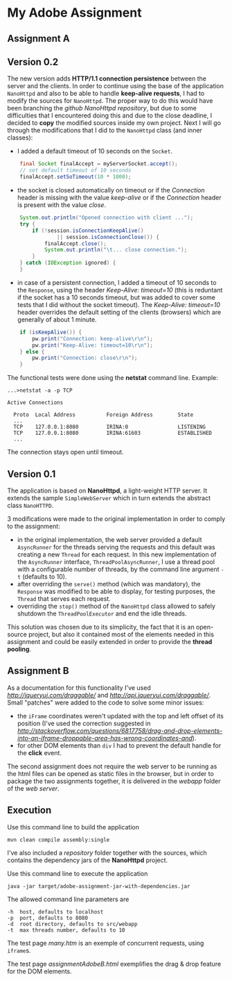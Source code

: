 My Adobe Assignment
==========

Assignment A
-------------------

Version 0.2
-------------------

The new version adds **HTTP/1.1 connection persistence** between the server and the clients. In order to continue using the base of the application `NanoHttpd` and also to be able to handle **keep-alive requests**, I had to modify the sources for `NanoHttpd`. The proper way to do this would have been branching the *github NanoHttpd repository*, but due to some difficulties that I encountered doing this and due to the close deadline, I decided to **copy** the modified sources inside my own project. Next I will go through the modifications that I did to the `NanoHttpd` class (and inner classes):
- I added a default timeout of 10 seconds on the `Socket`.

```java
	final Socket finalAccept = myServerSocket.accept();
    // set default timeout of 10 seconds
    finalAccept.setSoTimeout(10 * 1000);
```

- the socket is closed automatically on timeout or if the *Connection* header is missing with the value *keep-alive* or if the *Connection* header is present with the value *close*.

```java
	System.out.println("Opened connection with client ...");
	try {
		if (!session.isConnectionKeepAlive()
				|| session.isConnectionClose()) {
			finalAccept.close();
			System.out.println("\t... close connection.");
		}
	} catch (IOException ignored) {
	}
```

- in case of a persistent connection, I added a timeout of 10 seconds to the `Response`, using the header *Keep-Alive: timeout=10* (this is reduntant if the socket has a 10 seconds timeout, but was added to cover some tests that I did without the socket timeout). The *Keep-Alive: timeout=10* header overrides the default setting of the clients (browsers) which are generally of about 1 minute.

```java
	if (isKeepAlive()) {
		pw.print("Connection: keep-alive\r\n");
		pw.print("Keep-Alive: timeout=10\r\n");
	} else {
		pw.print("Connection: close\r\n");
	}
```

The functional tests were done using the **netstat** command line. Example:

	...>netstat -a -p TCP
		
	Active Connections

	  Proto  Local Address          Foreign Address        State
	  ...
	  TCP    127.0.0.1:8080         IRINA:0                LISTENING
	  TCP    127.0.0.1:8080         IRINA:61603            ESTABLISHED
	  ...

The connection stays open until timeout.

Version 0.1
-------------------

The application is based on **NanoHttpd**, a light-weight HTTP server. It extends the sample `SimpleWebServer` which in turn extends the abstract class `NanoHTTPD`.

3 modifications were made to the original implementation in order to comply to the assignment:
- in the original implementation, the web server provided a default `AsyncRunner` for the threads serving the requests and this default was creating a new `Thread` for each request. In this new implementation of the `AsyncRunner` interface, `ThreadPoolAsyncRunner`, I use a thread pool with a configurable number of threads, by the command line argument `-t` (defaults to 10).
- after overriding the `serve()` method (which was mandatory), the `Response` was modified to be able to display, for testing purposes, the `Thread` that serves each request.
- overriding the `stop()` method of the `NanoHttpd` class allowed to safely shutdown the `ThreadPoolExecutor` and end the idle threads.

This solution was chosen due to its simplicity, the fact that it is an open-source project, but also it contained most of the elements needed in this assignment and could be easily extended in order to provide the **thread pooling**. 

Assignment B
-------------------

As a documentation for this functionality I've used *http://jqueryui.com/draggable/* and *http://api.jqueryui.com/draggable/*. Small "patches" were added to the code to solve some minor issues:
- the `iFrame` coordinates weren't updated with the top and left offset of its position (I've used the correction suggested in *http://stackoverflow.com/questions/6817758/drag-and-drop-elements-into-an-iframe-droppable-area-has-wrong-coordinates-and*).
- for other DOM elements than `div` I had to prevent the default handle for the **click** event.

The second assignment does not require the web server to be running as the html files can be opened as static files in the browser, but in order to package the two assignments together, it is delivered in the *webapp* folder of the *web server*.

Execution
-------------------

Use this command line to build the application

	mvn clean compile assembly:single

I've also included a *repository* folder together with the sources, which contains the dependency jars of the **NanoHttpd** project.

Use this command line to execute the application

	java -jar target/adobe-assignment-jar-with-dependencies.jar

The allowed command line parameters are

	-h	host, defaults to localhost
	-p	port, defaults to 8080
	-d	root directory, defaults to src/webapp
	-t	max threads number, defaults to 10
	
The test page *many.htm* is an exemple of concurrent requests, using `iframe`s.

The test page *assignmentAdobeB.html* exemplifies the drag & drop feature for the DOM elements.